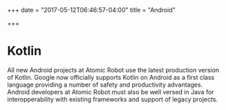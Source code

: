 +++
date = "2017-05-12T06:46:57-04:00"
title = "Android"

+++

# Kotlin

All new Android projects at Atomic Robot use the latest production version of Kotlin. Google now officially supports Kotlin on Android as a first class language providing a number of safety and productivity advantages. Android developers at Atomic Robot must also be well versed in Java for interopperability with existing frameworks and support of legacy projects.



